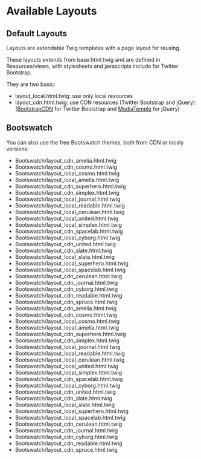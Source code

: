 # Available Layouts

## Default Layouts

Layouts are extendable Twig templates with a page layout for reusing.

These layouts extends from base.html.twig and are defined in Resources/views,
with stylesheets and javascripts include for Twitter Bootstrap.

They are two basic:

- layout_local.html.twig: use only local resources 
- layout_cdn.html.twig: use CDN resources (Twitter Bootstrap and jQuery)
  ([BootstrapCDN](http://www.bootstrapcdn.com/) for Twitter Bootstrap and 
  [MediaTemple](http://code.jquery.com/) for jQuery)

## Bootswatch

You can also use the free Bootswatch themes, both from CDN or localy versions:

- Bootswatch/layout_cdn_amelia.html.twig
- Bootswatch/layout_cdn_cosmo.html.twig
- Bootswatch/layout_local_cosmo.html.twig
- Bootswatch/layout_local_amelia.html.twig
- Bootswatch/layout_cdn_superhero.html.twig
- Bootswatch/layout_cdn_simplex.html.twig
- Bootswatch/layout_local_journal.html.twig
- Bootswatch/layout_local_readable.html.twig
- Bootswatch/layout_local_cerulean.html.twig
- Bootswatch/layout_local_united.html.twig
- Bootswatch/layout_local_simplex.html.twig
- Bootswatch/layout_cdn_spacelab.html.twig
- Bootswatch/layout_local_cyborg.html.twig
- Bootswatch/layout_cdn_united.html.twig
- Bootswatch/layout_cdn_slate.html.twig
- Bootswatch/layout_local_slate.html.twig
- Bootswatch/layout_local_superhero.html.twig
- Bootswatch/layout_local_spacelab.html.twig
- Bootswatch/layout_cdn_cerulean.html.twig
- Bootswatch/layout_cdn_journal.html.twig
- Bootswatch/layout_cdn_cyborg.html.twig
- Bootswatch/layout_cdn_readable.html.twig
- Bootswatch/layout_cdn_spruce.html.twig
- Bootswatch/layout_cdn_amelia.html.twig
- Bootswatch/layout_cdn_cosmo.html.twig
- Bootswatch/layout_local_cosmo.html.twig
- Bootswatch/layout_local_amelia.html.twig
- Bootswatch/layout_cdn_superhero.html.twig
- Bootswatch/layout_cdn_simplex.html.twig
- Bootswatch/layout_local_journal.html.twig
- Bootswatch/layout_local_readable.html.twig
- Bootswatch/layout_local_cerulean.html.twig
- Bootswatch/layout_local_united.html.twig
- Bootswatch/layout_local_simplex.html.twig
- Bootswatch/layout_cdn_spacelab.html.twig
- Bootswatch/layout_local_cyborg.html.twig
- Bootswatch/layout_cdn_united.html.twig
- Bootswatch/layout_cdn_slate.html.twig
- Bootswatch/layout_local_slate.html.twig
- Bootswatch/layout_local_superhero.html.twig
- Bootswatch/layout_local_spacelab.html.twig
- Bootswatch/layout_cdn_cerulean.html.twig
- Bootswatch/layout_cdn_journal.html.twig
- Bootswatch/layout_cdn_cyborg.html.twig
- Bootswatch/layout_cdn_readable.html.twig
- Bootswatch/layout_cdn_spruce.html.twig



